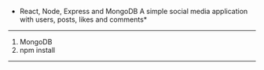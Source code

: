 * React, Node, Express and MongoDB
A simple social media application with users, posts, likes and comments*
---- 
1. MongoDB
2. npm install 
---- 
